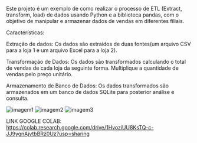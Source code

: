 
Este projeto é um exemplo de como realizar o processo de ETL (Extract, transform, load) de dados usando Python e a biblioteca pandas, com o objetivo de manipular e armazenar dados de vendas em diferentes filiais.

Características:

Extração de dados:
Os dados são extraídos de duas fontes(um arquivo CSV para a loja 1 e um arquivo Excel para a loja 2).

Transformação de Dados:
Os dados são transformados calculando o total de vendas de cada loja da seguinte forma. Multiplique a quantidade de vendas pelo preço unitário.

Armazenamento de Banco de Dados:
Os dados transformados são armazenados em um banco de dados SQLite para posterior análise e consulta.


![imagem1](https://github.com/DevAvoluzo/ETL---PYTHON/assets/164108106/6a4c539e-0c5e-4972-b71c-83f486e928d8)
![imagem2](https://github.com/DevAvoluzo/ETL---PYTHON/assets/164108106/01b311c2-a4c5-4018-8bd6-f0b991fcbb9e)
![imagem3](https://github.com/DevAvoluzo/ETL---PYTHON/assets/164108106/36831239-2b5d-4ead-9533-717a14c06aa1)





LINK GOOGLE COLAB:
https://colab.research.google.com/drive/1HvoziUU8KsTQ-c-JJ9ygnAjvtbBRz0Uz?usp=sharing
